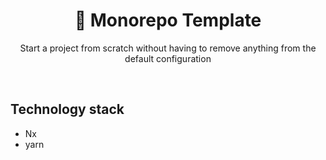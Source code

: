 <h1 align="center">
📙 Monorepo Template
</h1>
<p align="center">
    Start a project from scratch without having to remove anything from the default configuration
<p>
<br/>


## Technology stack

- Nx
- yarn
